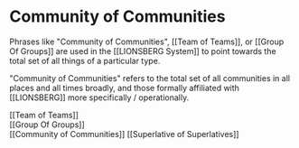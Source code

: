 # Community of Communities
Phrases like "Community of Communities", [[Team of Teams]], or [[Group Of Groups]] are used in the [[LIONSBERG System]] to point towards the total set of all things of a particular type. 

"Community of Communities" refers to the total set of all communities in all places and all times broadly, and those formally affiliated with [[LIONSBERG]] more specifically / operationally. 

[[Team of Teams]]  
[[Group Of Groups]]  
[[Community of Communities]] 
[[Superlative of Superlatives]]  